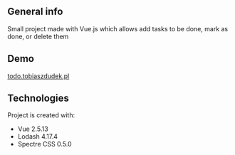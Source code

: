 ## General info
Small project made with Vue.js which allows add tasks to be done, mark as done, or delete them
	
## Demo
[todo.tobiaszdudek.pl](https://todo.tobiaszdudek.pl/)
  
## Technologies
Project is created with:
* Vue 2.5.13
* Lodash 4.17.4
* Spectre CSS 0.5.0

```
